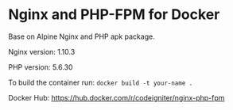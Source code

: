 # Nginx and PHP-FPM for Docker

Base on Alpine Nginx and PHP apk package.

Nginx version: 1.10.3

PHP version: 5.6.30

To build the container run: `docker build -t your-name .`

Docker Hub: https://hub.docker.com/r/codeigniter/nginx-php-fpm
